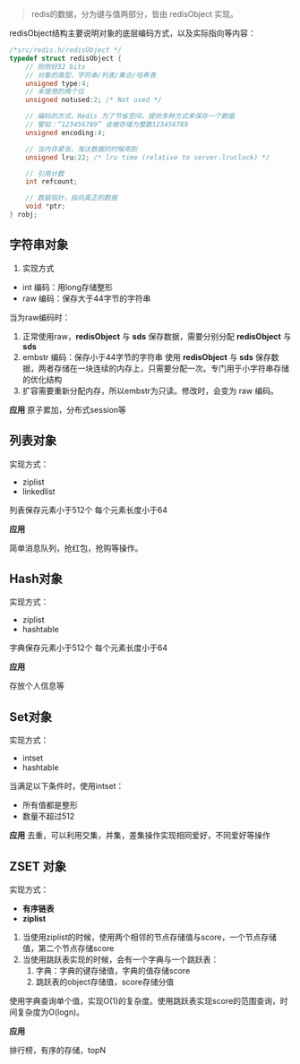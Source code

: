 > redis的数据，分为键与值两部分，皆由 redisObject 实现。

redisObject结构主要说明对象的底层编码方式，以及实际指向等内容：

```c
/*src/redis.h/redisObject */
typedef struct redisObject {
    // 刚刚好32 bits
    // 对象的类型，字符串/列表/集合/哈希表
    unsigned type:4;
    // 未使用的两个位
    unsigned notused:2; /* Not used */

    // 编码的方式，Redis 为了节省空间，提供多种方式来保存一个数据
    // 譬如：“123456789” 会被存储为整数123456789
    unsigned encoding:4;

    // 当内存紧张，淘汰数据的时候用到
    unsigned lru:22; /* lru time (relative to server.lruclock) */

    // 引用计数
    int refcount;

    // 数据指针，指向真正的数据
    void *ptr;
} robj;  
```

## 字符串对象
1. 实现方式

* int 编码：用long存储整形
* raw 编码：保存大于44字节的字符串

当为raw编码时：

1. 正常使用raw，**redisObject** 与 **sds** 保存数据，需要分别分配 **redisObject** 与 **sds**
2. embstr 编码：保存小于44字节的字符串 使用 **redisObject** 与 **sds** 保存数据，两者存储在一块连续的内存上，只需要分配一次。专门用于小字符串存储的优化结构
3. 扩容需要重新分配内存，所以embstr为只读。修改时，会变为 raw 编码。

**应用**
原子累加，分布式session等

## 列表对象

实现方式：

- ziplist
- linkedlist

列表保存元素小于512个
每个元素长度小于64

**应用**

简单消息队列，抢红包，抢购等操作。

## Hash对象

实现方式：
- ziplist
- hashtable

字典保存元素小于512个
每个元素长度小于64

**应用**

存放个人信息等

## Set对象

实现方式：
- intset
- hashtable

当满足以下条件时，使用intset：

* 所有值都是整形
* 数量不超过512

**应用**
去重，可以利用交集，并集，差集操作实现相同爱好，不同爱好等操作

## ZSET 对象

实现方式：
- **有序链表**
- **ziplist**

1. 当使用ziplist的时候，使用两个相邻的节点存储值与score，一个节点存储值，第二个节点存储score
2. 当使用跳跃表实现的时候，会有一个字典与一个跳跃表：
    1. 字典：字典的键存储值，字典的值存储score
    2. 跳跃表的object存储值，score存储分值

使用字典查询单个值，实现O(1)的复杂度。使用跳跃表实现score的范围查询，时间复杂度为O(logn)。

**应用**

排行榜，有序的存储，topN